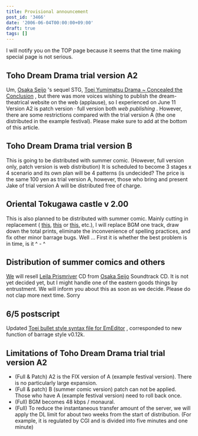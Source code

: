 ```yaml
---
title: Provisional announcement
post_id: '3466'
date: '2006-06-04T00:00:00+09:00'
draft: true
tags: []
---
```


I will notify you on the TOP page because it seems that the time making special page is not serious.

## Toho Dream Drama trial version A2

Um, [Osaka Seijo](https://danmaq.com/!/thA/) 's sequel STG, [Toei Yumimatsu Drama ~ Concealed the Conclusion](https://danmaq.com/!/thC) , but there was more voices wishing to publish the dream-theatrical website on the web (applause), so I experienced on June 11 Version A2 is patch version · full version both _web publishing_ . However, there are some restrictions compared with the trial version A (the one distributed in the example festival). Please make sure to add at the bottom of this article.

## Toho Dream Drama trial version B

This is going to be distributed with summer comic. (However, full version only, patch version is web distribution) It is scheduled to become 3 stages x 4 scenario and its own plan will be 4 patterns (is undecided? The price is the same 100 yen as trial version A, however, those who bring and present Jake of trial version A will be distributed free of charge.

## Oriental Tokugawa castle v 2.00

This is also planned to be distributed with summer comic. Mainly cutting in replacement ( [this,](/3460) [this](/3464) or [this,](/3463) etc.), I will replace BGM one track, draw down the total prints, eliminate the inconvenience of spelling practices, and fix other minor barrage bugs. Well ... First it is whether the best problem is in time, is it ^ - ^

## Distribution of summer comics and others

[We](https://danmaq.com/!/thA/) will resell [Leila Prismriver](https://danmaq.com/!/leila/) CD from [Osaka Seijo](https://danmaq.com/!/thA/) Soundtrack CD. It is not yet decided yet, but I might handle one of the eastern goods things by entrustment. We will inform you about this as soon as we decide. Please do not clap more next time. Sorry

## 6/5 postscript

Updated [Toei bullet style syntax file for EmEditor](/emeditor-danmakufu) , corresponded to new function of barrage style v0.12k.

## Limitations of Toho Dream Drama trial trial version A2

*   (Full & Patch) A2 is the FIX version of A (example festival version). There is no particularly large expansion.
*   (Full & patch) B (summer comic version) patch can not be applied. Those who have A (example festival version) need to roll back once.
*   (Full) BGM becomes 48 kbps / monaural.
*   (Full) To reduce the instantaneous transfer amount of the server, we will apply the DL limit for about two weeks from the start of distribution. (For example, it is regulated by CGI and is divided into five minutes and one minute)
